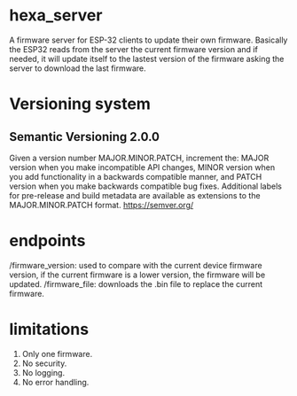 # hexa_server
A firmware server for ESP-32 clients to update their own firmware.
Basically the ESP32 reads from the server the current firmware version and if needed, it will update itself to the lastest version of the firmware asking the server to download the last firmware.

# Versioning system
## Semantic Versioning 2.0.0
Given a version number MAJOR.MINOR.PATCH, increment the:
MAJOR version when you make incompatible API changes,
MINOR version when you add functionality in a backwards compatible manner, and
PATCH version when you make backwards compatible bug fixes.
Additional labels for pre-release and build metadata are available as extensions to the MAJOR.MINOR.PATCH format.
https://semver.org/

# endpoints
/firmware_version: used to compare with the current device firmware version,
    if the current firmware is a lower version, the firmware will be updated.
/firmware_file: downloads the .bin file to replace the current firmware.

# limitations
1. Only one firmware.
2. No security.
3. No logging.
4. No error handling.
